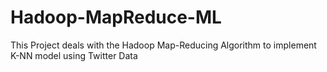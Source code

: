 # Hadoop-MapReduce-ML

This Project deals with the Hadoop Map-Reducing Algorithm to implement K-NN model using Twitter Data
